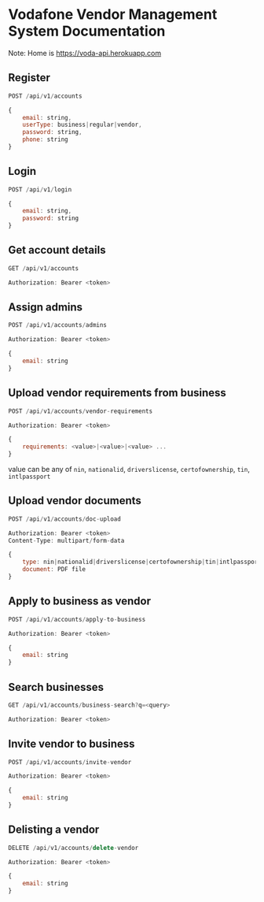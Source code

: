 # Vodafone Vendor Management System Documentation

Note: Home is https://voda-api.herokuapp.com

## Register
```js
POST /api/v1/accounts

{
    email: string,
    userType: business|regular|vendor,
    password: string,
    phone: string
}
```
## Login
```js
POST /api/v1/login

{
    email: string,
    password: string
}
```
## Get account details
```js
GET /api/v1/accounts

Authorization: Bearer <token>
```
## Assign admins
```js
POST /api/v1/accounts/admins

Authorization: Bearer <token>

{
    email: string
}
```
## Upload vendor requirements from business
```js
POST /api/v1/accounts/vendor-requirements

Authorization: Bearer <token>

{
    requirements: <value>|<value>|<value> ...
}
```
value  can be any of `nin`, `nationalid`, `driverslicense`, `certofownership`, `tin`, `intlpassport`
## Upload vendor documents
```js
POST /api/v1/accounts/doc-upload

Authorization: Bearer <token>
Content-Type: multipart/form-data

{
    type: nin|nationalid|driverslicense|certofownership|tin|intlpassport,
    document: PDF file
}
```
## Apply to business as vendor
```js
POST /api/v1/accounts/apply-to-business

Authorization: Bearer <token>

{
    email: string
}
```
## Search businesses
```js
GET /api/v1/accounts/business-search?q=<query>

Authorization: Bearer <token>
```
## Invite vendor to business
```js
POST /api/v1/accounts/invite-vendor

Authorization: Bearer <token>

{
    email: string
}
```
## Delisting a vendor
```js
DELETE /api/v1/accounts/delete-vendor

Authorization: Bearer <token>

{
    email: string
}
```